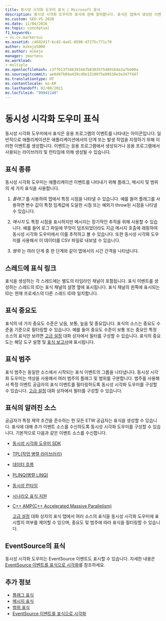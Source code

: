 ```yaml
---
title: 동시성 시각화 도우미 표식 | Microsoft 문서
description: 동시성 시각화 도우미의 표식에 관해 알아봅니다. 표식은 앱에서 생성된 이벤트를 나타내는 아이콘입니다. 플래그, 메시지, 범위의 세 가지 종류가 있습니다.
ms.custom: SEO-VS-2020
ms.date: 11/04/2016
ms.topic: conceptual
f1_keywords:
- vs.cv.markersui
ms.assetid: c4692d17-6cd2-4ad1-8590-d7275c771c70
author: mikejo5000
ms.author: mikejo
manager: jmartens
ms.workload:
- multiple
ms.openlocfilehash: c3ff013f546393447b8303575489164a3a7be00a
ms.sourcegitcommit: ae6d47b09a439cd0e13180f5e89510e3e347fd47
ms.translationtype: HT
ms.contentlocale: ko-KR
ms.lasthandoff: 02/08/2021
ms.locfileid: "99941140"
---
```

# <a name="concurrency-visualizer-markers"></a>동시성 시각화 도우미 표식
동시성 시각화 도우미에서 표식은 응용 프로그램의 이벤트를 나타내는 아이콘입니다.  일반적으로 애플리케이션은 애플리케이션에서의 단계 또는 발생 작업을 지정하기 위해 이러한 이벤트를 생성합니다.  이벤트는 응용 프로그램에서 생성되거나 응용 프로그램에서 사용되는 라이브러리 및 런타임에 의해 생성될 수 있습니다.

## <a name="kinds-of-markers"></a>표식 종류
 동시성 시각화 도우미는 애플리케이션 이벤트를 나타내기 위해 플래그, 메시지 및 범위의 세 가지 표식을 사용합니다.

1. *플래그* 를 사용하여 앱에서 특정 시점을 나타낼 수 있습니다.  예를 들어 플래그를 사용하면 변수 값이 특정 임계값에 도달한 시점 또는 예외가 throw된 시점을 나타낼 수 있습니다.

2. *메시지* 도 특정 시점을 표시하지만 메시지는 장기적인 추적을 위해 사용할 수 있습니다.  예를 들어 로그 파일에 무엇이 덤프되었더라도 지금 메시지 호출에 래핑하여 동시성 시각화 도우미에서 이를 추적하고 볼 수 있습니다. 또한 동시성 시각화 도우미를 사용해서 이 데이터를 CSV 파일로 내보낼 수 있습니다.

3. *범위* 는 여러 단계 중 한 단계와 같이 앱에서의 시간 간격을 나타냅니다.

## <a name="marker-linkage-to-threads"></a>스레드에 표식 링크
 표식을 생성하는 각 스레드에는 별도의 타임라인 채널이 포함됩니다.  표식 이벤트를 생성하는 스레드의 ID는 표식 채널의 설명 옆에 표시됩니다.  표식 채널의 왼쪽에 표시되는 ID는 현재 프로세스의 다른 스레드 ID와 일치합니다.

## <a name="marker-importance"></a>표식 중요도
 표식의 네 가지 중요도 수준은 낮음, 보통, 높음 및 중요입니다.  표식의 소스는 중요도 수준을 기준으로 필터링할 수 있습니다.  예를 들어 중요도 수준이 보통 또는 중요인 특정 소스의 표식만 보려면 [고급 설정](../profiling/advanced-settings-dialog-box-concurrency-visualizer.md) 대화 상자에서 필터를 구성할 수 있습니다. 표식의 중요도는 해당 도구 설명 및 [표식 보고서](../profiling/markers-report.md)에 표시됩니다.

## <a name="marker-category"></a>표식 범주
 표식 범주는 동일한 소스에서 시작되는 표식 이벤트의 그룹을 나타냅니다.  동시성 시각화 도우미는 색상을 사용해서 여러 범주의 플래그 및 범위를 구분합니다. 범주를 사용해서 특정 이벤트 공급자의 표식 이벤트를 필터링하도록 동시성 시각화 도우미를 구성할 수 있습니다.  [고급 설정](../profiling/advanced-settings-dialog-box-concurrency-visualizer.md) 대화 상자에서 필터를 구성할 수 있습니다.

## <a name="known-sources-of-markers"></a>표식의 알려진 소스
 공급자가 특정 제약 조건을 준수하는 한 모든 ETW 공급자는 표식을 생성할 수 있습니다. 표식에 대해 추가 이벤트 소스를 수신하도록 동시성 시각화 도우미를 구성할 수 있습니다. 기본적으로 다음과 같은 이벤트 소스를 수신합니다.

- [동시성 시각화 도우미 SDK](../profiling/concurrency-visualizer-sdk.md)

- [TPL(작업 병렬 라이브러리)](/dotnet/standard/parallel-programming/task-parallel-library-tpl)

- [데이터 흐름](/dotnet/standard/parallel-programming/dataflow-task-parallel-library)

- [PLINQ(병렬 LINQ)](/dotnet/standard/parallel-programming/parallel-linq-plinq)

- [동시성 런타임](/cpp/parallel/concrt/concurrency-runtime)

- [시나리오 표식 지원](/previous-versions/visualstudio/visual-studio-2010/dd984115\(v\=vs.100\))

- [C++ AMP(C++ Accelerated Massive Parallelism)](/cpp/parallel/amp/cpp-amp-cpp-accelerated-massive-parallelism)

  [고급 설정](../profiling/advanced-settings-dialog-box-concurrency-visualizer.md) 대화 상자의 표식 탭에서 여러 소스의 표식을 동시성 시각화 도우미에 표시할지 여부를 제어할 수 있으며, 중요도 및 범주에 따라 표식을 필터링할 수 있습니다.

## <a name="markers-from-eventsource"></a>EventSource의 표식
 동시성 시각화 도우미는 EventSource 이벤트도 표시할 수 있습니다.  자세한 내용은 [EventSource 이벤트를 표식으로 시각화](../profiling/visualizing-eventsource-events-as-markers.md)를 참조하세요.

## <a name="see-also"></a>추가 정보
- [플래그 표식](../profiling/flag-markers.md)
- [메시지 표식](../profiling/message-markers.md)
- [범위 표식](../profiling/span-markers.md)
- [EventSource 이벤트를 표식으로 시각화](../profiling/visualizing-eventsource-events-as-markers.md)